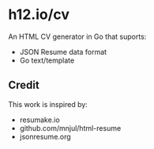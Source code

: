 h12.io/cv
=========

An HTML CV generator in Go that suports:
* JSON Resume data format
* Go text/template

Credit
------

This work is inspired by:

* resumake.io
* github.com/mnjul/html-resume
* jsonresume.org
